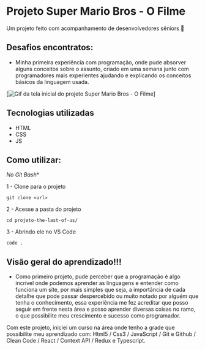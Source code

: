 # Projeto Super Mario Bros - O Filme

Um projeto feito com acompanhamento de desenvolvedores sêniors 🎯

## Desafios encontratos:

- Minha primeira experiência com programação, onde pude absorver alguns conceitos sobre o assunto, criado em uma semana junto com programadores mais experientes ajudando e explicando os conceitos básicos da linguagem usada.

[<img src="./projeto-mario.gif" alt="Gif da tela inicial do projeto Super Mario Bros - O Filme">]

## Tecnologias utilizadas

- HTML
- CSS
- JS

## Como utilizar:

*No Git Bash**

1 - Clone para o projeto
```
git clone <url>
```

2 - Acesse a pasta do projeto
```
cd projeto-the-last-of-us/
```
3 - Abrindo ele no VS Code
```
code .
```

## Visão geral do aprendizado!!!

- Como primeiro projeto, pude perceber que a programação é algo incrível onde podemos aprender as linguagens e entender como funciona um site, por mais simples que seja, a importância de cada detalhe que pode passar despercebido ou muito notado por alguém que tenha o conhecimento, essa experiência me fez acreditar que posso seguir em frente nesta área e posso aprender diversas coisas no ramo, o que possibilite meu crescimento e sucesso como programador.

Com este projeto, iniciei um curso na área onde tenho a grade que possibilite meu aprendizado com: Html5 / Css3 / JavaScript / Git e Github / Clean Code / React / Context API / Redux e Typescript.
